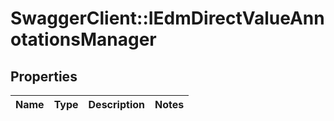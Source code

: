 # SwaggerClient::IEdmDirectValueAnnotationsManager

## Properties
Name | Type | Description | Notes
------------ | ------------- | ------------- | -------------


